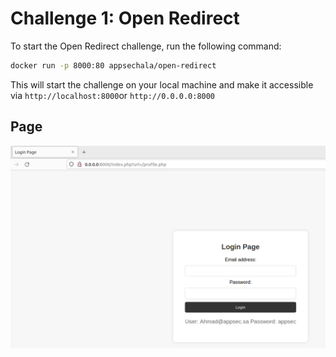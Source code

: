# Challenge 1: Open Redirect

To start the Open Redirect challenge, run the following command:

```bash
docker run -p 8000:80 appsechala/open-redirect
```
This will start the challenge on your local machine and make it accessible via `http://localhost:8000`or `http://0.0.0.0:8000`

## Page
![CTF openredirect](image.png "Open Redirect CTF")
